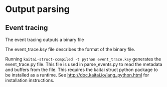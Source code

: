 # Output parsing
## Event tracing
The event tracing outputs a binary file

The event_trace.ksy file describes the format of the binary file.

Running `kaitai-struct-compiled -t python event_trace.ksy` generates the event_trace.py file. This file is used in parse_events.py to read the metadata and buffers from the file. This requires the kaitai struct python package to be installed as a runtime. See http://doc.kaitai.io/lang_python.html for installation instructions.
